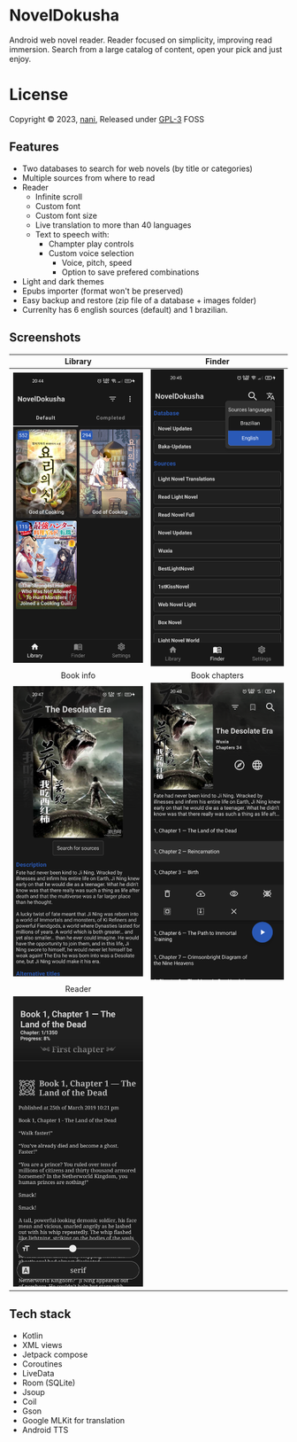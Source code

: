 # NovelDokusha
Android web novel reader. Reader focused on simplicity, improving read immersion.
Search from a large catalog of content, open your pick and just enjoy.

# License
Copyright © 2023, [nani](https://github.com/nanihadesuka), Released under [GPL-3](LICENSE) FOSS

## Features
  - Two databases to search for web novels (by title or categories)
  - Multiple sources from where to read
  - Reader
    - Infinite scroll
    - Custom font
    - Custom font size
    - Live translation to more than 40 languages
    - Text to speech with:
      - Champter play controls
      - Custom voice selection
        - Voice, pitch, speed
        - Option to save prefered combinations
  - Light and dark themes
  - Epubs importer (format won't be preserved)
  - Easy backup and restore (zip file of a database + images folder)
  - Currenlty has 6 english sources (default) and 1 brazilian.
  
## Screenshots
 
Library | Finder
:-------------------------:|:-------------------------:
![](screenshots/library.png)  |  ![](screenshots/finder.png)
Book info | Book chapters
![](screenshots/book_info.png)  |  ![](screenshots/book_chapers.png)
Reader | 
![](screenshots/reader.png)  |   


## Tech stack
  - Kotlin
  - XML views
  - Jetpack compose
  - Coroutines
  - LiveData
  - Room (SQLite)
  - Jsoup
  - Coil  
  - Gson
  - Google MLKit for translation
  - Android TTS